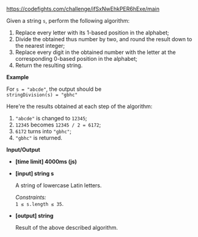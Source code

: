 https://codefights.com/challenge/ifSxNwEhkPER6hExe/main
<p>Given a string <code>s</code>, perform the following algorithm:</p>
<ol>
<li>Replace every letter with its 1-based position in the alphabet;</li>
<li>Divide the obtained thus number by two, and round the result down to the nearest integer;</li>
<li>Replace every digit in the obtained number with the letter at the corresponding 0-based position in the alphabet;</li>
<li>Return the resulting string.</li>
</ol>
<p><strong>Example</strong></p>
<p>For <code>s = "abcde"</code>, the output should be<br>
<code>stringDivision(s) = "gbhc"</code></p>
<p>Here're the results obtained at each step of the algorithm:</p>
<ol>
<li><code>"abcde"</code> is changed to <code>12345</code>;</li>
<li><code>12345</code> becomes <code>12345 / 2 = 6172</code>;</li>
<li><code>6172</code> turns into <code>"gbhc"</code>;</li>
<li><code>"gbhc"</code> is returned.</li>
</ol>
<p><strong>Input/Output</strong></p>
<ul>
<li><strong>[time limit] 4000ms (js)</strong></li>
</ul>
<ul>
<li>
<p><strong>[input] string s</strong></p>
<p>A string of lowercase Latin letters.</p>
<p><em>Constraints:</em><br>
<code>1 ≤ s.length ≤ 35</code>.</p>
</li>
<li>
<p><strong>[output] string</strong></p>
<p>Result of the above described algorithm.</p>
</li>
</ul>
